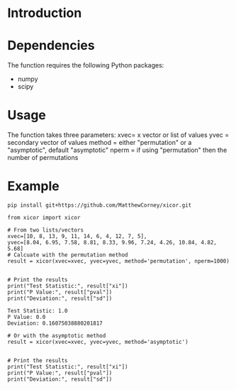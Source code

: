 # Introduction


# Dependencies
The function requires the following Python packages:

- numpy
- scipy

# Usage
The function takes three parameters:
xvec= x vector or list of values
yvec = secondary vector of values
method = either "permutation" or a "asymptotic", default "asymptotic"
nperm = if using "permutation" then the number of permutations

# Example
```
pip install git+https://github.com/MatthewCorney/xicor.git
```

```
from xicor import xicor

# From two lists/vectors
xvec=[10, 8, 13, 9, 11, 14, 6, 4, 12, 7, 5],
yvec=[8.04, 6.95, 7.58, 8.81, 8.33, 9.96, 7.24, 4.26, 10.84, 4.82, 5.68]
# Calcuate with the permutation method
result = xicor(xvec=xvec, yvec=yvec, method='permutation', nperm=1000)


# Print the results
print("Test Statistic:", result["xi"])
print("P Value:", result["pval"])
print("Deviation:", result["sd"])
```

```
Test Statistic: 1.0
P Value: 0.0
Deviation: 0.16075038880201817
```
```
# Or with the asymptotic method
result = xicor(xvec=xvec, yvec=yvec, method='asymptotic')


# Print the results
print("Test Statistic:", result["xi"])
print("P Value:", result["pval"])
print("Deviation:", result["sd"])
```